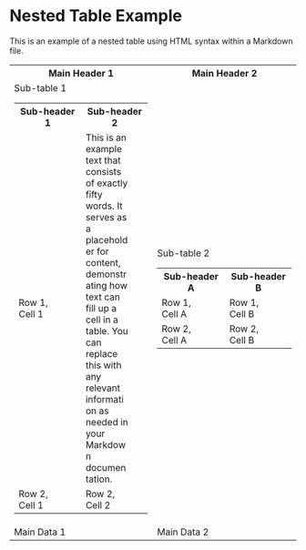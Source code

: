 # Nested Table Example

This is an example of a nested table using HTML syntax within a Markdown file.

<table>
    <tr>
        <th>Main Header 1</th>
        <th>Main Header 2</th>
    </tr>
    <tr>
        <td>
            Sub-table 1
            <table>
                <tr>
                    <th>Sub-header 1</th>
                    <th>Sub-header 2</th>
                </tr>
                <tr>
                    <td>
                        <div style="width: 75px; overflow-wrap: break-word;">Row 1, Cell 1</div>
                    </td>
                    <td>
                        <div style="width: 75px; overflow-wrap: break-word;">
                            This is an example text that consists of exactly fifty words. It serves as a placeholder for content, demonstrating how text can fill up a cell in a table. You can replace this with any relevant information as needed in your Markdown documentation.
                        </div>
                    </td>
                </tr>
                <tr>
                    <td>
                        <div style="width: 75px; overflow-wrap: break-word;">Row 2, Cell 1</div>
                    </td>
                    <td>
                        <div style="width: 75px; overflow-wrap: break-word;">Row 2, Cell 2</div>
                    </td>
                </tr>
            </table>
        </td>
        <td>
            Sub-table 2
            <table>
                <tr>
                    <th>Sub-header A</th>
                    <th>Sub-header B</th>
                </tr>
                <tr>
                    <td>
                        <div style="width: 75px; overflow-wrap: break-word;">Row 1, Cell A</div>
                    </td>
                    <td>
                        <div style="width: 75px; overflow-wrap: break-word;">Row 1, Cell B</div>
                    </td>
                </tr>
                <tr>
                    <td>
                        <div style="width: 75px; overflow-wrap: break-word;">Row 2, Cell A</div>
                    </td>
                    <td>
                        <div style="width: 75px; overflow-wrap: break-word;">Row 2, Cell B</div>
                    </td>
                </tr>
            </table>
        </td>
    </tr>
    <tr>
        <td>Main Data 1</td>
        <td>Main Data 2</td>
    </tr>
</table>
